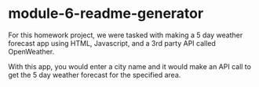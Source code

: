 # module-6-readme-generator

For this homework project, we were tasked with making a 5 day weather forecast app using HTML, Javascript, and a 3rd party API called OpenWeather. 

With this app, you would enter a city name and it would make an API call to get the 5 day weather forecast for the specified area.

